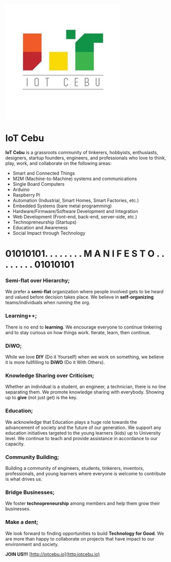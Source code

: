 ![alt text](/images/iotcebu_logo.jpg "IoT Cebu logo")

# IoT Cebu
**IoT Cebu** is a grassroots community of tinkerers, hobbyists, enthusiasts, designers, startup founders, engineers, and professionals who love to think, play, work, and collaborate on the following areas:
- Smart and Connected Things
- M2M (Machine-to-Machine) systems and communications
- Single Board Computers
- Arduino
- Raspberry Pi 
- Automation (Industrial, Smart Homes, Smart Factories, etc.)
- Embedded Systems (bare metal programming)
- Hardware/Firmware/Software Development and Integration
- Web Development (Front-end, back-end, server-side, etc.)
- Technopreneurship (Startups)
- Education and Awareness
- Social Impact through Technology

# 01010101. . . . . . . . M A N I F E S T O . . . . . . . . 01010101

### Semi-flat over Hierarchy;
We prefer a **semi-flat** organization where people involved gets to be heard and valued before decision takes place. We believe in **self-organizing** teams/individuals when running the org. 	

### Learning++;
There is no end to **learning**. We encourage everyone to continue tinkering and to stay curious on how things work. Iterate, learn, then continue. 

### DiWO;
While we love **DIY** (Do it Yourself) when we work on something, we believe it is more fullfilling to **DiWO** (Do it With Others).

### Knowledge Sharing over Criticism;
Whether an individual is a student, an engineer, a technician, there is no line separating them. We promote knowledge sharing with everybody. Showing up to **give** (not just get) is the key.

### Education;
We acknowledge that Education plays a huge role towards the advancement of society and the future of our generation. We support any education initiatives targeted to the young learners (kids) up to University level. We continue to teach and provide assistance in accordance to our capacity.

### Community Building;
Building a community of engineers, students, tinkerers, inventors, professionals, and young learners where everyone is welcome to contribute is what drives us. 

### Bridge Businesses;
We foster **technopreneurship** among members and help them grow their businesses.

### Make a dent;
We look forward to finding opportunities to build **Technology for Good**. We are more than happy to collaborate on projects that have impact to our environment and society. 

**JOIN US!!!**
[http://iotcebu.io](http:iotcebu.io)
